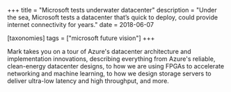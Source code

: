 +++
title = "Microsoft tests underwater datacenter"
description = "Under the sea, Microsoft tests a datacenter that’s quick to deploy, could provide internet connectivity for years."
date = 2018-06-07

[taxonomies]
tags = ["microsoft future vision"]
+++

Mark takes you on a tour of Azure's datacenter architecture and
implementation innovations, describing everything from Azure's reliable,
clean-energy datacenter designs, to how we are using FPGAs to
accelerate networking and machine learning, to how we design storage
servers to deliver ultra-low latency and high throughput, and more.

